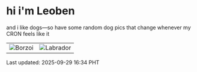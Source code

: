 # hi i'm Leoben

and i like dogs—so have some random dog pics that change whenever my CRON feels like it

|  |  |
|--------|----------|
| ![Borzoi](https://random-dog-vercel.vercel.app/api/random-borzoi?v=1759134840) | ![Labrador](https://random-dog-vercel.vercel.app/api/random-labrador?v=1759134840) |

Last updated: 2025-09-29 16:34 PHT
